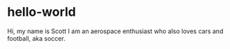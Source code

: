 # hello-world

Hi, my name is Scott
I am an aerospace enthusiast who also loves cars and football, aka soccer.
